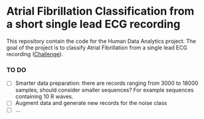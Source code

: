 # Atrial Fibrillation Classification from a short single lead ECG recording

This repository contain the code for the Human Data Analytics project. The goal of the project is to classify Atrial Fibrillation from a single lead ECG recording ([Challenge](#https://physionet.org/challenge/2017/)).


### TO DO
- [ ] Smarter data preparation: there are records ranging from 3000 to 18000 samples, should consider smaller sequences? For example sequences containing 10 R waves.
- [ ] Augment data and generate new records for the noise class
- [ ] ...

